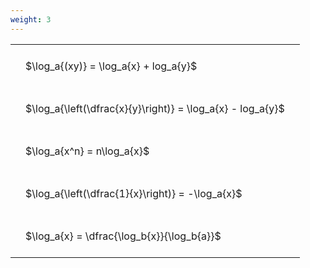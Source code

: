 ```yaml
---
weight: 3
---
```


<style type="text/css">
#T_d79dd th.col_heading {
  text-align: left;
  font-size: 1em;
}
#T_d79dd td {
  text-align: left;
  font-size: 1em;
  padding: 1.5em;
}
</style>
<table id="T_d79dd">
  <thead>
  </thead>
  <tbody>
    <tr>
      <td id="T_d79dd_row0_col0" class="data row0 col0" >$\log_a{(xy)} = \log_a{x} + log_a{y}$</td>
    </tr>
    <tr>
      <td id="T_d79dd_row1_col0" class="data row1 col0" >$\log_a{\left(\dfrac{x}{y}\right)} = \log_a{x} - log_a{y}$</td>
    </tr>
    <tr>
      <td id="T_d79dd_row2_col0" class="data row2 col0" >$\log_a{x^n} = n\log_a{x}$</td>
    </tr>
    <tr>
      <td id="T_d79dd_row3_col0" class="data row3 col0" >$\log_a{\left(\dfrac{1}{x}\right)} = -\log_a{x}$</td>
    </tr>
    <tr>
      <td id="T_d79dd_row4_col0" class="data row4 col0" >$\log_a{x} = \dfrac{\log_b{x}}{\log_b{a}}$</td>
    </tr>
  </tbody>
</table>
